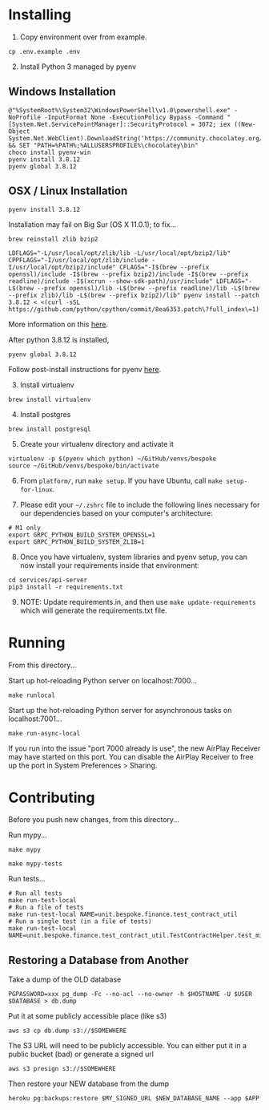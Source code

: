 # Installing

1. Copy environment over from example.

```
cp .env.example .env
```

2. Install Python 3 managed by pyenv

## Windows Installation

```
@"%SystemRoot%\System32\WindowsPowerShell\v1.0\powershell.exe" -NoProfile -InputFormat None -ExecutionPolicy Bypass -Command "[System.Net.ServicePointManager]::SecurityProtocol = 3072; iex ((New-Object System.Net.WebClient).DownloadString('https://community.chocolatey.org/install.ps1'))" && SET "PATH=%PATH%;%ALLUSERSPROFILE%\chocolatey\bin"
choco install pyenv-win
pyenv install 3.8.12
pyenv global 3.8.12

```

## OSX / Linux Installation

```
pyenv install 3.8.12
```

Installation may fail on Big Sur (OS X 11.0.1); to fix...

```
brew reinstall zlib bzip2

LDFLAGS="-L/usr/local/opt/zlib/lib -L/usr/local/opt/bzip2/lib" CPPFLAGS="-I/usr/local/opt/zlib/include -I/usr/local/opt/bzip2/include" CFLAGS="-I$(brew --prefix openssl)/include -I$(brew --prefix bzip2)/include -I$(brew --prefix readline)/include -I$(xcrun --show-sdk-path)/usr/include" LDFLAGS="-L$(brew --prefix openssl)/lib -L$(brew --prefix readline)/lib -L$(brew --prefix zlib)/lib -L$(brew --prefix bzip2)/lib" pyenv install --patch 3.8.12 < <(curl -sSL https://github.com/python/cpython/commit/8ea6353.patch\?full_index\=1)
```

More information on this [here](https://github.com/pyenv/pyenv/issues/1740).

After python 3.8.12 is installed,

```
pyenv global 3.8.12
```

Follow post-install instructions for pyenv [here](https://github.com/pyenv/pyenv#homebrew-on-macos).

3. Install virtualenv

```
brew install virtualenv
```

4. Install postgres

```
brew install postgresql
```

5. Create your virtualenv directory and activate it

```
virtualenv -p $(pyenv which python) ~/GitHub/venvs/bespoke
source ~/GitHub/venvs/bespoke/bin/activate
```

6. From `platform/`, run `make setup`. If you have Ubuntu, call `make setup-for-linux`.

7. Please edit your `~/.zshrc` file to include the following lines necessary for our dependencies based on your computer's architecture:

```
# M1 only
export GRPC_PYTHON_BUILD_SYSTEM_OPENSSL=1
export GRPC_PYTHON_BUILD_SYSTEM_ZLIB=1
```

8. Once you have virtualenv, system libraries and pyenv setup, you can now install your requirements inside that environment:

```
cd services/api-server
pip3 install -r requirements.txt
```

9. NOTE: Update requirements.in, and then use `make update-requirements` which will generate the requirements.txt file.

# Running

From this directory...

Start up hot-reloading Python server on localhost:7000...

```
make runlocal
```

Start up the hot-reloading Python server for asynchronous tasks on localhost:7001...

```
make run-async-local
```

If you run into the issue "port 7000 already is use", the new AirPlay Receiver may have started on this port. You can disable the AirPlay Receiver to free up the port in System Preferences > Sharing.

# Contributing

Before you push new changes, from this directory...

Run mypy...

```
make mypy

make mypy-tests
```

Run tests...

```
# Run all tests
make run-test-local
# Run a file of tests
make run-test-local NAME=unit.bespoke.finance.test_contract_util
# Run a single test (in a file of tests)
make run-test-local NAME=unit.bespoke.finance.test_contract_util.TestContractHelper.test_missing_start_date
```

## Restoring a Database from Another

Take a dump of the OLD database

	PGPASSWORD=xxx pg_dump -Fc --no-acl --no-owner -h $HOSTNAME -U $USER $DATABASE > db.dump

Put it at some publicly accessible place (like s3)

	aws s3 cp db.dump s3://$SOMEWHERE

The S3 URL will need to be publicly accessible. You can either put it in a public bucket (bad) or generate a signed url

	aws s3 presign s3://$SOMEWHERE

Then restore your NEW database from the dump

	heroku pg:backups:restore $MY_SIGNED_URL $NEW_DATABASE_NAME --app $APP
